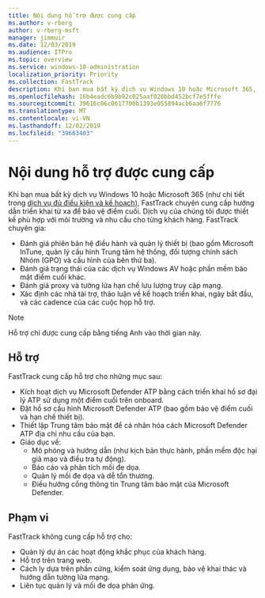 ```yaml
---
title: Nội dung hỗ trợ được cung cấp
ms.author: v-rberg
author: v-rberg-msft
manager: jimmuir
ms.date: 12/03/2019
ms.audience: ITPro
ms.topic: overview
ms.service: windows-10-administration
localization_priority: Priority
ms.collection: FastTrack
description: Khi bạn mua bất kỳ dịch vụ Windows 10 hoặc Microsoft 365, FastTrack chuyên gia cung cấp hướng dẫn triển khai từ xa để bảo vệ điểm cuối. Dịch vụ của chúng tôi được thiết kế phù hợp với môi trường và nhu cầu cho từng khách hàng.
ms.openlocfilehash: 16b4eadc6b9b92c025aaf020bbd452bcf7e5fffe
ms.sourcegitcommit: 39616c06c0617700b1393e055894acb6aa6f7776
ms.translationtype: MT
ms.contentlocale: vi-VN
ms.lasthandoff: 12/02/2019
ms.locfileid: "39663403"
---
```

# <a name="assistance-offered"></a>Nội dung hỗ trợ được cung cấp  

Khi bạn mua bất kỳ dịch vụ Windows 10 hoặc Microsoft 365 (như chi tiết trong [dịch vụ đủ điều kiện và kế hoạch](M365-eligible-services-and-plans.md)), FastTrack chuyên cung cấp hướng dẫn triển khai từ xa để bảo vệ điểm cuối. Dịch vụ của chúng tôi được thiết kế phù hợp với môi trường và nhu cầu cho từng khách hàng. FastTrack chuyên gia:
- Đánh giá phiên bản hệ điều hành và quản lý thiết bị (bao gồm Microsoft InTune, quản lý cấu hình Trung tâm hệ thống, đối tượng chính sách Nhóm (GPO) và cấu hình của bên thứ ba).
- Đánh giá trạng thái của các dịch vụ Windows AV hoặc phần mềm bảo mật điểm cuối khác.
- Đánh giá proxy và tường lửa hạn chế lưu lượng truy cập mạng.
- Xác định các nhà tài trợ, thảo luận về kế hoạch triển khai, ngày bắt đầu, và các cadence của các cuộc họp hỗ trợ.

> [!NOTE]
> Hỗ trợ chỉ được cung cấp bằng tiếng Anh vào thời gian này. 

## <a name="assistance"></a>Hỗ trợ

FastTrack cung cấp hỗ trợ cho những mục sau:
- Kích hoạt dịch vụ Microsoft Defender ATP bằng cách triển khai hồ sơ đại lý ATP sử dụng một điểm cuối trên onboard.
- Đặt hồ sơ cấu hình Microsoft Defender ATP (bao gồm bảo vệ điểm cuối và hạn chế thiết bị).
- Thiết lập Trung tâm bảo mật để cá nhân hóa cách Microsoft Defender ATP địa chỉ nhu cầu của bạn.
- Giáo dục về:
    - Mô phỏng và hướng dẫn (như kịch bản thực hành, phần mềm độc hại giả mạo và điều tra tự động).
    - Báo cáo và phân tích mối đe dọa.
    - Quản lý mối đe dọa và dễ tổn thương.
    - Điều hướng cổng thông tin Trung tâm bảo mật của Microsoft Defender.

## <a name="out-of-scope"></a>Phạm vi

FastTrack không cung cấp hỗ trợ cho:
- Quản lý dự án các hoạt động khắc phục của khách hàng.
- Hỗ trợ trên trang web.
- Cách ly dựa trên phần cứng, kiểm soát ứng dụng, bảo vệ khai thác và hướng dẫn tường lửa mạng.
- Liên tục quản lý và mối đe dọa phản ứng.


